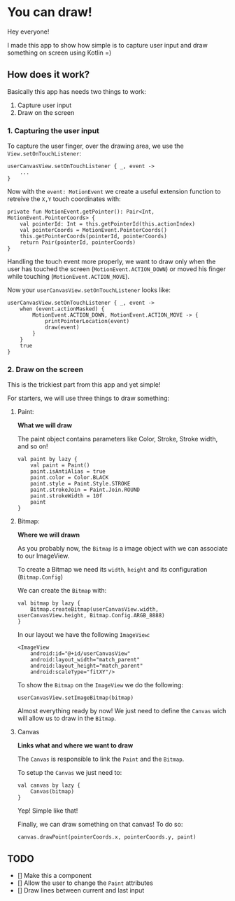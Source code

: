# You can draw!

Hey everyone!

I made this app to show how simple is to capture user input and draw something on screen using Kotlin =)

## How does it work?

Basically this app has needs two things to work:

1. Capture user input
2. Draw on the screen

### 1. Capturing the user input

To capture the user finger, over the drawing area, we use the `View.setOnTouchListener`:

```
userCanvasView.setOnTouchListener { _, event ->
    ...
}
```

Now with the `event: MotionEvent` we create a useful extension function to retreive the `X,Y` touch coordinates with:

```
private fun MotionEvent.getPointer(): Pair<Int, MotionEvent.PointerCoords> {
    val pointerId: Int = this.getPointerId(this.actionIndex)
    val pointerCoords = MotionEvent.PointerCoords()
    this.getPointerCoords(pointerId, pointerCoords)
    return Pair(pointerId, pointerCoords)
}
```

Handling the touch event more properly, we want to draw only when the user has touched the screen (`MotionEvent.ACTION_DOWN`) or moved his finger while touching (`MotionEvent.ACTION_MOVE`).

Now your `userCanvasView.setOnTouchListener` looks like:

```
userCanvasView.setOnTouchListener { _, event ->
    when (event.actionMasked) {
        MotionEvent.ACTION_DOWN, MotionEvent.ACTION_MOVE -> {
            printPointerLocation(event)
            draw(event)
        }
    }
    true
}
```

### 2. Draw on the screen

This is the trickiest part from this app and yet simple!

For starters, we will use three things to draw something:

1. Paint:

    **What we will draw**

    The paint object contains parameters like Color, Stroke, Stroke width, and so on!

    ```
    val paint by lazy {
        val paint = Paint()
        paint.isAntiAlias = true
        paint.color = Color.BLACK
        paint.style = Paint.Style.STROKE
        paint.strokeJoin = Paint.Join.ROUND
        paint.strokeWidth = 10f
        paint
    }
    ```

2. Bitmap:

    **Where we will drawn**

    As you probably now, the `Bitmap` is a image object with we can associate to our ImageView.

    To create a Bitmap we need its `width`, `height` and its configuration (`Bitmap.Config`)

    We can create the `Bitmap` with:

    ```
    val bitmap by lazy {
        Bitmap.createBitmap(userCanvasView.width, userCanvasView.height, Bitmap.Config.ARGB_8888)
    }
    ```
    In our layout we have the following `ImageView`:
    ```
    <ImageView
        android:id="@+id/userCanvasView"
        android:layout_width="match_parent"
        android:layout_height="match_parent"
        android:scaleType="fitXY"/>
    ```
    To show the `Bitmap` on the `ImageView` we do the following:
    ```
    userCanvasView.setImageBitmap(bitmap)
    ```
    Almost everything ready by now! We just need to define the `Canvas` wich will allow us to draw in the `Bitmap`.

3. Canvas

    **Links what and where we want to draw**

    The `Canvas` is responsible to link the `Paint` and the `Bitmap`.

    To setup the `Canvas` we just need to:
    ```
    val canvas by lazy {
        Canvas(bitmap)
    }
    ```
    Yep! Simple like that!

    Finally, we can draw something on that canvas! To do so:
    ```
    canvas.drawPoint(pointerCoords.x, pointerCoords.y, paint)
    ```

## TODO
- [] Make this a component
- [] Allow the user to change the `Paint` attributes
- [] Draw lines between current and last input
